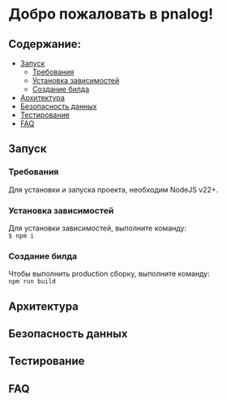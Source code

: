 # Добро пожаловать в pnalog!

## Содержание:
- [Запуск](#запуск)
    - [Требования](#требования)
    - [Установка зависимостей](#установка-зависимостей)
    - [Создание билда](#создание-билда)
- [Архитектура](#архитектура)
- [Безопасность данных](#безопасность-данных)
- [Тестирование](#тестирование)
- [FAQ](#faq)

    
<a name="запуск"></a>
## Запуск
<a name="требования"></a>
### Требования
Для установки и запуска проекта, необходим NodeJS v22+.  
<a name="установка-зависимостей"></a>
### Установка зависимостей
Для установки зависимостей, выполните команду:  
`$ npm i`
<a name="создание-билда"></a>
### Создание билда
Чтобы выполнить production сборку, выполните команду:  
`npm run build`
<a name="start-dev"></a>
<a name="архитектура"></a>
## Архитектура
<a name="тестирование"></a>
<a name="безопасность-данных"></a>
## Безопасность данных
## Тестирование

<a name="faq"></a>
## FAQ